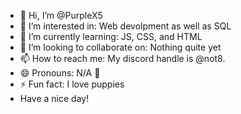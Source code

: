- 👋 Hi, I’m @PurpleX5
- 👀 I’m interested in: Web devolpment as well as SQL
- 🌱 I’m currently learning: JS, CSS, and HTML
- 💞️ I’m looking to collaborate on: Nothing quite yet
- 📫 How to reach me: My discord handle is @not8.
- 😄 Pronouns: N/A 🗿
- ⚡ Fun fact: I love puppies
- Have a nice day!

<!---
PurpleX5/PurpleX5 is a ✨ special ✨ repository because its `README.md` (this file) appears on your GitHub profile.
You can click the Preview link to take a look at your changes.
--->
